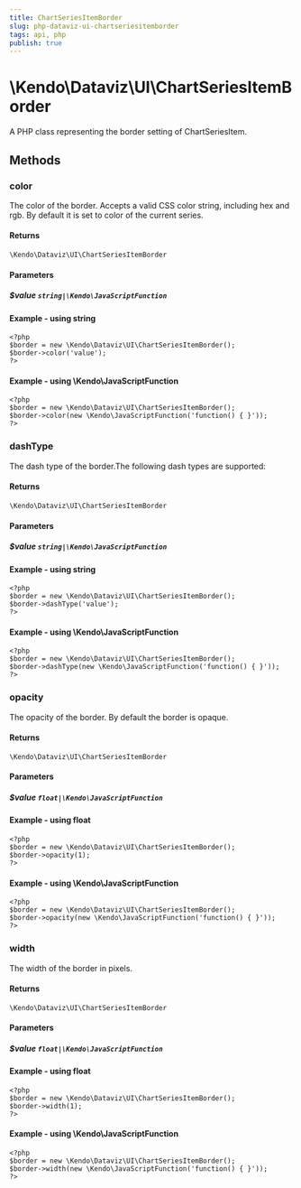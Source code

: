```yaml
---
title: ChartSeriesItemBorder
slug: php-dataviz-ui-chartseriesitemborder
tags: api, php
publish: true
---
```


# \Kendo\Dataviz\UI\ChartSeriesItemBorder

A PHP class representing the border setting of ChartSeriesItem.


## Methods

### color
The color of the border. Accepts a valid CSS color string, including hex and rgb. By default it is set to color of the current series.

#### Returns
`\Kendo\Dataviz\UI\ChartSeriesItemBorder`

#### Parameters

##### $value `string|\Kendo\JavaScriptFunction`



#### Example  - using string
    <?php
    $border = new \Kendo\Dataviz\UI\ChartSeriesItemBorder();
    $border->color('value');
    ?>

#### Example  - using \Kendo\JavaScriptFunction
    <?php
    $border = new \Kendo\Dataviz\UI\ChartSeriesItemBorder();
    $border->color(new \Kendo\JavaScriptFunction('function() { }'));
    ?>

### dashType
The dash type of the border.The following dash types are supported:

#### Returns
`\Kendo\Dataviz\UI\ChartSeriesItemBorder`

#### Parameters

##### $value `string|\Kendo\JavaScriptFunction`



#### Example  - using string
    <?php
    $border = new \Kendo\Dataviz\UI\ChartSeriesItemBorder();
    $border->dashType('value');
    ?>

#### Example  - using \Kendo\JavaScriptFunction
    <?php
    $border = new \Kendo\Dataviz\UI\ChartSeriesItemBorder();
    $border->dashType(new \Kendo\JavaScriptFunction('function() { }'));
    ?>

### opacity
The opacity of the border. By default the border is opaque.

#### Returns
`\Kendo\Dataviz\UI\ChartSeriesItemBorder`

#### Parameters

##### $value `float|\Kendo\JavaScriptFunction`



#### Example  - using float
    <?php
    $border = new \Kendo\Dataviz\UI\ChartSeriesItemBorder();
    $border->opacity(1);
    ?>

#### Example  - using \Kendo\JavaScriptFunction
    <?php
    $border = new \Kendo\Dataviz\UI\ChartSeriesItemBorder();
    $border->opacity(new \Kendo\JavaScriptFunction('function() { }'));
    ?>

### width
The width of the border in pixels.

#### Returns
`\Kendo\Dataviz\UI\ChartSeriesItemBorder`

#### Parameters

##### $value `float|\Kendo\JavaScriptFunction`



#### Example  - using float
    <?php
    $border = new \Kendo\Dataviz\UI\ChartSeriesItemBorder();
    $border->width(1);
    ?>

#### Example  - using \Kendo\JavaScriptFunction
    <?php
    $border = new \Kendo\Dataviz\UI\ChartSeriesItemBorder();
    $border->width(new \Kendo\JavaScriptFunction('function() { }'));
    ?>

